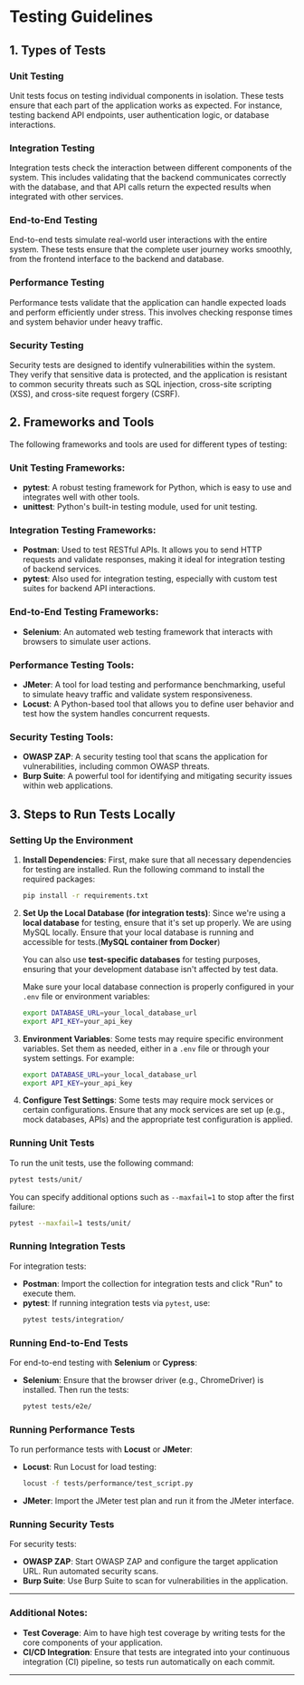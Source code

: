 # Testing Guidelines

## 1. Types of Tests

### Unit Testing
Unit tests focus on testing individual components in isolation. These tests ensure that each part of the application works as expected. For instance, testing backend API endpoints, user authentication logic, or database interactions.

### Integration Testing
Integration tests check the interaction between different components of the system. This includes validating that the backend communicates correctly with the database, and that API calls return the expected results when integrated with other services.

### End-to-End Testing
End-to-end tests simulate real-world user interactions with the entire system. These tests ensure that the complete user journey works smoothly, from the frontend interface to the backend and database.

### Performance Testing
Performance tests validate that the application can handle expected loads and perform efficiently under stress. This involves checking response times and system behavior under heavy traffic.

### Security Testing
Security tests are designed to identify vulnerabilities within the system. They verify that sensitive data is protected, and the application is resistant to common security threats such as SQL injection, cross-site scripting (XSS), and cross-site request forgery (CSRF).

## 2. Frameworks and Tools

The following frameworks and tools are used for different types of testing:

### Unit Testing Frameworks:
- **pytest**: A robust testing framework for Python, which is easy to use and integrates well with other tools.
- **unittest**: Python's built-in testing module, used for unit testing.

### Integration Testing Frameworks:
- **Postman**: Used to test RESTful APIs. It allows you to send HTTP requests and validate responses, making it ideal for integration testing of backend services.
- **pytest**: Also used for integration testing, especially with custom test suites for backend API interactions.

### End-to-End Testing Frameworks:
- **Selenium**: An automated web testing framework that interacts with browsers to simulate user actions.

### Performance Testing Tools:
- **JMeter**: A tool for load testing and performance benchmarking, useful to simulate heavy traffic and validate system responsiveness.
- **Locust**: A Python-based tool that allows you to define user behavior and test how the system handles concurrent requests.

### Security Testing Tools:
- **OWASP ZAP**: A security testing tool that scans the application for vulnerabilities, including common OWASP threats.
- **Burp Suite**: A powerful tool for identifying and mitigating security issues within web applications.

## 3. Steps to Run Tests Locally

### Setting Up the Environment
1. **Install Dependencies**:
   First, make sure that all necessary dependencies for testing are installed. Run the following command to install the required packages:
   ```bash
   pip install -r requirements.txt
   ```

2. **Set Up the Local Database (for integration tests)**:
   Since we're using a **local database** for testing, ensure that it's set up properly. We are using MySQL locally. Ensure that your local database is running and accessible for tests.(**MySQL container from Docker**)

   You can also use **test-specific databases** for testing purposes, ensuring that your development database isn't affected by test data.

   Make sure your local database connection is properly configured in your `.env` file or environment variables:
   ```bash
   export DATABASE_URL=your_local_database_url
   export API_KEY=your_api_key
   ```

3. **Environment Variables**:
   Some tests may require specific environment variables. Set them as needed, either in a `.env` file or through your system settings. For example:
   ```bash
   export DATABASE_URL=your_local_database_url
   export API_KEY=your_api_key
   ```

4. **Configure Test Settings**:
   Some tests may require mock services or certain configurations. Ensure that any mock services are set up (e.g., mock databases, APIs) and the appropriate test configuration is applied.

### Running Unit Tests
To run the unit tests, use the following command:
```bash
pytest tests/unit/
```
You can specify additional options such as `--maxfail=1` to stop after the first failure:
```bash
pytest --maxfail=1 tests/unit/
```

### Running Integration Tests
For integration tests:
- **Postman**: Import the collection for integration tests and click "Run" to execute them.
- **pytest**: If running integration tests via `pytest`, use:
  ```bash
  pytest tests/integration/
  ```

### Running End-to-End Tests
For end-to-end testing with **Selenium** or **Cypress**:
- **Selenium**: Ensure that the browser driver (e.g., ChromeDriver) is installed. Then run the tests:
  ```bash
  pytest tests/e2e/
  ```


### Running Performance Tests
To run performance tests with **Locust** or **JMeter**:
- **Locust**: Run Locust for load testing:
  ```bash
  locust -f tests/performance/test_script.py
  ```

- **JMeter**: Import the JMeter test plan and run it from the JMeter interface.

### Running Security Tests
For security tests:
- **OWASP ZAP**: Start OWASP ZAP and configure the target application URL. Run automated security scans.
- **Burp Suite**: Use Burp Suite to scan for vulnerabilities in the application.

---

### Additional Notes:
- **Test Coverage**: Aim to have high test coverage by writing tests for the core components of your application.
- **CI/CD Integration**: Ensure that tests are integrated into your continuous integration (CI) pipeline, so tests run automatically on each commit.

---